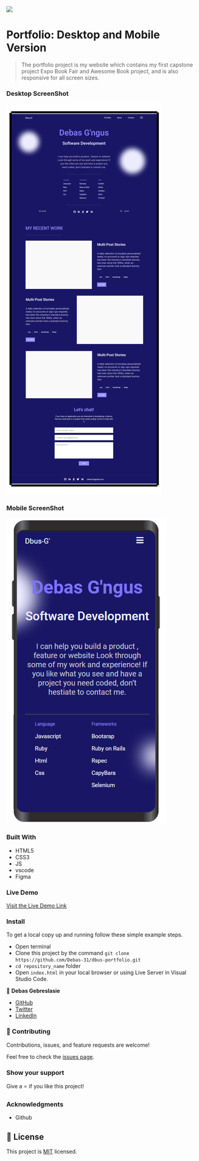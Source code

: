 ![](https://img.shields.io/badge/Microverse-blueviolet)

# Portfolio: Desktop and Mobile Version

>The portfolio project is my website which contains my first capstone project Expo Book Fair and Awesome Book project, and is also responsive for all screen sizes.

### Desktop ScreenShot 
![screenshot](./image/desktop/../desktop-version-icons/desktop-screenShot.png)

### Mobile ScreenShot 

![screenshot](./image/Mobile-frame.png)

### Built With

- HTML5
- CSS3
- JS
- vscode
- Figma

### Live Demo

[Visit the Live Demo Link](https://debas-31.github.io/dbus-portfolio/)

### Install

To get a local copy up and running follow these simple example steps.
- Open terminal
- Clone this project by the command `git clone https://github.com/Debas-31/dbus-portfolio.git`
- `cd repository_name` folder
- Open `index.html` in your local browser or using Live Server in Visual Studio Code.


👤 **Debas Gebreslasie**

- [GitHub](https://github.com/Debas-31)
- [Twitter](https://twitter.com/DEBSH76956492)
- [LinkedIn](https://www.linkedin.com/in/debas-gebrengus)


### 🤝 Contributing

Contributions, issues, and feature requests are welcome!

Feel free to check the [issues page](https://github.com/Debas-31/dbus-portfolio/issues).

### Show your support

Give a ⭐️ if you like this project!

### Acknowledgments
- Github

## 📝 License

This project is [MIT](https://github.com/Debas-31/dbus-portfolio/blob/Project-1-Setup-and-mobile-version-skeleton/MIT.md) licensed.
